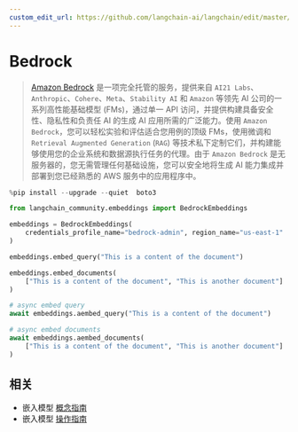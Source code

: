 ```yaml
---
custom_edit_url: https://github.com/langchain-ai/langchain/edit/master/docs/docs/integrations/text_embedding/bedrock.ipynb
---
```


# Bedrock

>[Amazon Bedrock](https://aws.amazon.com/bedrock/) 是一项完全托管的服务，提供来自 `AI21 Labs`、`Anthropic`、`Cohere`、`Meta`、`Stability AI` 和 `Amazon` 等领先 AI 公司的一系列高性能基础模型 (FMs)，通过单一 API 访问，并提供构建具备安全性、隐私性和负责任 AI 的生成 AI 应用所需的广泛能力。使用 `Amazon Bedrock`，您可以轻松实验和评估适合您用例的顶级 FMs，使用微调和 `Retrieval Augmented Generation` (`RAG`) 等技术私下定制它们，并构建能够使用您的企业系统和数据源执行任务的代理。由于 `Amazon Bedrock` 是无服务器的，您无需管理任何基础设施，您可以安全地将生成 AI 能力集成并部署到您已经熟悉的 AWS 服务中的应用程序中。




```python
%pip install --upgrade --quiet  boto3
```


```python
from langchain_community.embeddings import BedrockEmbeddings

embeddings = BedrockEmbeddings(
    credentials_profile_name="bedrock-admin", region_name="us-east-1"
)
```


```python
embeddings.embed_query("This is a content of the document")
```


```python
embeddings.embed_documents(
    ["This is a content of the document", "This is another document"]
)
```


```python
# async embed query
await embeddings.aembed_query("This is a content of the document")
```


```python
# async embed documents
await embeddings.aembed_documents(
    ["This is a content of the document", "This is another document"]
)
```

## 相关

- 嵌入模型 [概念指南](/docs/concepts/#embedding-models)
- 嵌入模型 [操作指南](/docs/how_to/#embedding-models)